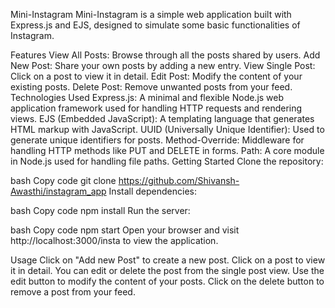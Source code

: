 Mini-Instagram
Mini-Instagram is a simple web application built with Express.js and EJS, designed to simulate some basic functionalities of Instagram.

Features
View All Posts: Browse through all the posts shared by users.
Add New Post: Share your own posts by adding a new entry.
View Single Post: Click on a post to view it in detail.
Edit Post: Modify the content of your existing posts.
Delete Post: Remove unwanted posts from your feed.
Technologies Used
Express.js: A minimal and flexible Node.js web application framework used for handling HTTP requests and rendering views.
EJS (Embedded JavaScript): A templating language that generates HTML markup with JavaScript.
UUID (Universally Unique Identifier): Used to generate unique identifiers for posts.
Method-Override: Middleware for handling HTTP methods like PUT and DELETE in forms.
Path: A core module in Node.js used for handling file paths.
Getting Started
Clone the repository:

bash
Copy code
git clone https://github.com/Shivansh-Awasthi/instagram_app
Install dependencies:

bash
Copy code
npm install
Run the server:

bash
Copy code
npm start
Open your browser and visit http://localhost:3000/insta to view the application.

Usage
Click on "Add new Post" to create a new post.
Click on a post to view it in detail. You can edit or delete the post from the single post view.
Use the edit button to modify the content of your posts.
Click on the delete button to remove a post from your feed.
